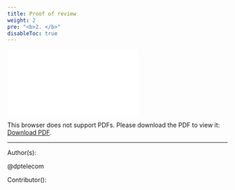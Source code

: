 ```yaml
---
title: Proof of review
weight: 2
pre: "<b>2. </b>"
disableToc: true
---
```


<object data="/Press releases/images/Pirl-v1.pdf" type="application/pdf" width="1400px" height="1400px">
    <embed src="/Press releases/images/Pirl-v1.pdf">
        <p>This browser does not support PDFs. Please download the PDF to view it: <a href="http://yoursite.com/the.pdf">Download PDF</a>.</p>
    </embed>
</object>






---
Author(s):  


@dptelecom

Contributor():



